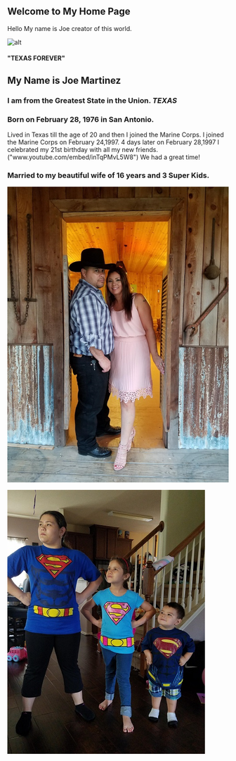 ## Welcome to My Home Page
Hello My name is Joe creator of this world.

![alt](https://upload.wikimedia.org/wikipedia/commons/thumb/f/f7/Flag_of_Texas.svg/1200px-Flag_of_Texas.svg.png)


#### "TEXAS FOREVER"

## My Name is Joe Martinez

### I am from the Greatest State in the Union. ***TEXAS***

### Born on February 28, 1976 in San Antonio.
<p>Lived in Texas till the age of 20 and then I joined the Marine Corps. I joined the Marine Corps on February 24,1997.
4 days later on February 28,1997 I celebrated my 21st birthday with all my new friends. ("www.youtube.com/embed/inTqPMvL5W8") We had a great time!<p>


 ### Married to my beautiful wife of 16 years and 3 Super Kids.

![Cherie](Cherie.jpg)

![Kids](Kids.jpg)
